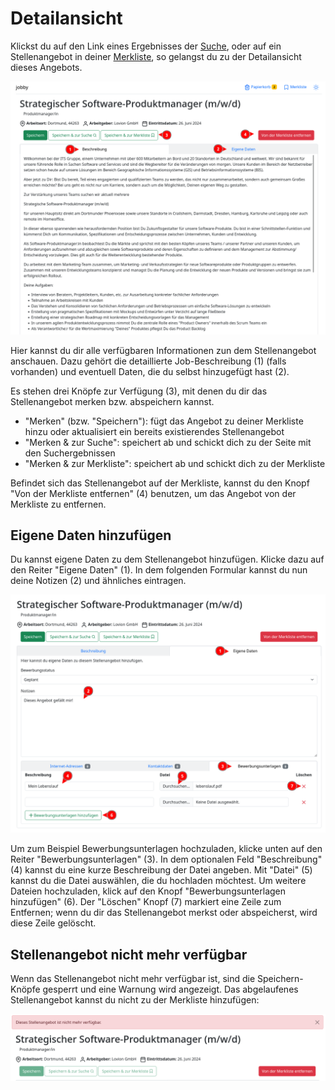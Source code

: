 # Detailansicht

Klickst du auf den Link eines Ergebnisses der [Suche](suche.md), oder auf ein Stellenangebot in
deiner [Merkliste](merkliste.md), so gelangst du zu der Detailansicht dieses Angebots.

![Detailansicht](img/detail_beschreibung.png)

Hier kannst du dir alle verfügbaren Informationen zun dem Stellenangebot anschauen.
Dazu gehört die detaillierte Job-Beschreibung (1) (falls vorhanden) und eventuell Daten, die du selbst hinzugefügt
hast (2).

Es stehen drei Knöpfe zur Verfügung (3), mit denen du dir das Stellenangebot merken bzw. abspeichern kannst.

- "Merken" (bzw. "Speichern"): fügt das Angebot zu deiner Merkliste hinzu oder aktualisiert ein bereits existierendes
  Stellenangebot
- "Merken & zur Suche": speichert ab und schickt dich zu der Seite mit den Suchergebnissen
- "Merken & zur Merkliste": speichert ab und schickt dich zu der Merkliste

Befindet sich das Stellenangebot auf der Merkliste, kannst du den Knopf "Von der Merkliste entfernen" (4) benutzen, um
das Angebot von der Merkliste zu entfernen.

## Eigene Daten hinzufügen

Du kannst eigene Daten zu dem Stellenangebot hinzufügen. Klicke dazu auf den Reiter "Eigene Daten" (1).
In dem folgenden Formular kannst du nun deine Notizen (2) und ähnliches eintragen.

![Detailansicht Formular](img/detail_formular.png)

Um zum Beispiel Bewerbungsunterlagen hochzuladen, klicke unten auf den Reiter "Bewerbungsunterlagen" (3). In dem
optionalen Feld "Beschreibung" (4) kannst du eine kurze Beschreibung der Datei angeben. Mit "Datei" (5) kannst du die
Datei auswählen, die du hochladen möchtest. Um weitere Dateien hochzuladen, klick auf den Knopf "Bewerbungsunterlagen
hinzufügen" (6). Der "Löschen" Knopf (7) markiert eine Zeile zum Entfernen; wenn du dir das Stellenangebot merkst oder
abspeicherst, wird diese Zeile gelöscht.

## Stellenangebot nicht mehr verfügbar

Wenn das Stellenangebot nicht mehr verfügbar ist, sind die Speichern-Knöpfe gesperrt und eine Warnung wird angezeigt.
Das abgelaufenes Stellenangebot kannst du nicht zu der Merkliste hinzufügen:

![Stellenangebot nicht mehr verfügbar](img/detail_abgelaufen.png)
